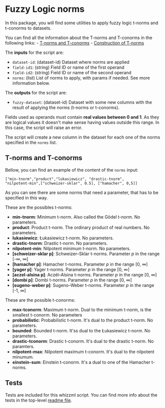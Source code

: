 # Fuzzy Logic norms

In this package, you will find some utilities to apply fuzzy logic
t-norms and t-conorms to datasets.

You can find all the information about the T-norms and T-conorms in
the following links:
    - [T-norms and T-conorms](https://en.wikipedia.org/wiki/T-norm)
    - [Construction of
      T-norms](https://en.wikipedia.org/wiki/Construction_of_t-norms)

The **inputs** for the script are:
* `dataset-id`: (dataset-id) Dataset where norms are applied
* `field-id1`: (string) Field ID or name of the first operand
* `field-id2`: (string) Field ID or name of the second operand
* `norms`: (list) List of norms to apply, with params if needed. See
  more information below.

The **outputs** for the script are:
* `fuzzy-dataset`: (dataset-id) Dataset with some new columns with the
  result of applying the norms (t-norms or t-conorms).

Fields used as operands must contain **real values between 0 and
1**. As they are logical values it doesn't make sense having values
outside this range. In this case, the script will raise an error.

The script will create a new column in the dataset for each one of the
norms specified in the `norms` list.


## T-norms and T-conorms
Bellow, you can find an example of the content of the `norms` input:

```
["min-tnorm","product","lukasiewicz", "drastic-tnorm",
"nilpotent-min",["schweizer-sklar", 0.5], ["hamacher", 0,5]]
```

As you can see there are some norms that need a parameter, that has to
be specified in this way.

These are the possibles t-norms:

 - **min-tnorm**: Minimum t-norm. Also called the Gödel t-norm. No
   parameters.
 - **product**: Product t-norm. The ordinary product of real
   numbers. No parameters.
 - **lukasiewicz**: Łukasiewicz t-norm.  No parameters.
 - **drastic-tnorm**: Drastic t-norm.  No parameters.
 - **nilpotent-min**: Nilpotent minimum t-norm. No parameters.
 - **[schweizer-sklar p]**: Schweizer–Sklar t-norms. Parameter *p* in
   the range [-∞, ∞]
 - **[hamacher p]**: Hamacher t-norms. Parameter *p* in the range [0,
   ∞]
 - **[yager p]**: Yager t-norms. Parameter *p* in the range [0,
   ∞]
 - **[aczel-alsina p]**: Aczél–Alsina t-norms. Parameter *p* in the range [0,
   ∞]
 - **[dombi p]**: Dombi t-norms. Parameter *p* in the range [0,
   ∞]
 - **[sugeno-weber p]**: Sugeno–Weber t-norms. Parameter *p* in the range [-1,
   ∞]


These are the possible t-conorms:

 - **max-tconorm**: Maximum t-norm. Dual to the minimum t-norm, is the
   smallest t-conorm. No parameters
 - **probabilistic**: Probabilistic t-norm. It's dual to the product
   t-norm. No parameters.
 - **bounded**: Bounded t-norm. It'ss dual to the Łukasiewicz t-norm. No
   parameters.
 - **drastic-tconorm**: Drastic t-conorm. It's dual to the drastic
   t-norm. No paramters.
 - **nilpotent-max**: Nilpotent maximum t-conorm. It's dual to the
   nilpotent minumum.
 - **einstein-sum**: Einstein t-conorm. It's a dual to one of the
   Hamacher t-norms.

## Tests

Tests are included for this whizzml script. You can find more info
about the tests in the top-level
[readme file](../readme.md).
